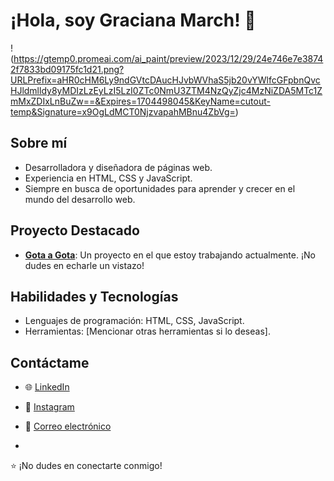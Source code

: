 # ¡Hola, soy Graciana March! 👋

!(https://gtemp0.promeai.com/ai_paint/preview/2023/12/29/24e746e7e38742f7833bd09175fc1d21.png?URLPrefix=aHR0cHM6Ly9ndGVtcDAucHJvbWVhaS5jb20vYWlfcGFpbnQvcHJldmlldy8yMDIzLzEyLzI5LzI0ZTc0NmU3ZTM4NzQyZjc4MzNiZDA5MTc1ZmMxZDIxLnBuZw==&Expires=1704498045&KeyName=cutout-temp&Signature=x9OgLdMCT0NjzvapahMBnu4ZbVg=)

## Sobre mí
- Desarrolladora y diseñadora de páginas web.
- Experiencia en HTML, CSS y JavaScript.
- Siempre en busca de oportunidades para aprender y crecer en el mundo del desarrollo web.

## Proyecto Destacado
- **[Gota a Gota](https://github.com/gracimarch/drop-by-drop)**: Un proyecto en el que estoy trabajando actualmente. ¡No dudes en echarle un vistazo!

## Habilidades y Tecnologías
- Lenguajes de programación: HTML, CSS, JavaScript.
- Herramientas: [Mencionar otras herramientas si lo deseas].

## Contáctame
- 🌐 [LinkedIn](https://www.linkedin.com/in/gracimarch/)
- 📸 [Instagram](https://www.instagram.com/graciimarch/)
- 📧 [Correo electrónico](mailto:gracianamarch1@gmail.com)

-

⭐ ¡No dudes en conectarte conmigo!
